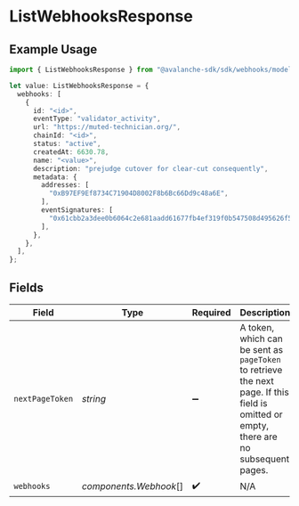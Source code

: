 # ListWebhooksResponse

## Example Usage

```typescript
import { ListWebhooksResponse } from "@avalanche-sdk/sdk/webhooks/models/components";

let value: ListWebhooksResponse = {
  webhooks: [
    {
      id: "<id>",
      eventType: "validator_activity",
      url: "https://muted-technician.org/",
      chainId: "<id>",
      status: "active",
      createdAt: 6630.78,
      name: "<value>",
      description: "prejudge cutover for clear-cut consequently",
      metadata: {
        addresses: [
          "0xB97EF9Ef8734C71904D8002F8b6Bc66Dd9c48a6E",
        ],
        eventSignatures: [
          "0x61cbb2a3dee0b6064c2e681aadd61677fb4ef319f0b547508d495626f5a62f64",
        ],
      },
    },
  ],
};
```

## Fields

| Field                                                                                                                                  | Type                                                                                                                                   | Required                                                                                                                               | Description                                                                                                                            |
| -------------------------------------------------------------------------------------------------------------------------------------- | -------------------------------------------------------------------------------------------------------------------------------------- | -------------------------------------------------------------------------------------------------------------------------------------- | -------------------------------------------------------------------------------------------------------------------------------------- |
| `nextPageToken`                                                                                                                        | *string*                                                                                                                               | :heavy_minus_sign:                                                                                                                     | A token, which can be sent as `pageToken` to retrieve the next page. If this field is omitted or empty, there are no subsequent pages. |
| `webhooks`                                                                                                                             | *components.Webhook*[]                                                                                                                 | :heavy_check_mark:                                                                                                                     | N/A                                                                                                                                    |